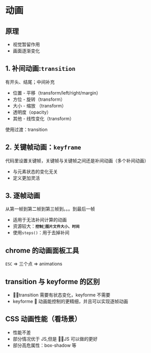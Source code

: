 # 动画

## 原理

- 视觉暂留作用
- 画面逐渐变化

## 1. 补间动画:`transition`

有开头、结尾；中间补充

- 位置 - 平移（transform/left/right/margin）
- 方位 - 旋转（transform）
- 大小 - 缩放 （transform）
- 透明度（opacity）
- 其他 - 线性变化（transform）

使用过渡：transition

## 2. 关键帧动画：`keyframe`

代码里设置关键帧，关键帧与关键帧之间还是补间动画（多个补间动画）

- 与元素状态的变化无关
- 定义更加灵活

## 3. 逐帧动画

从第一帧到第二帧到第三帧到。。。到最后一帧

- 适用于无法补间计算的动画
- 资源较大：**`控制图片文件大小、时间`**
- 使用`steps()`：用于去掉补间

## chrome 的动画面板工具

`ESC` => 三个点 => animations

## transition 与 keyforme 的区别

- transition 需要有状态变化，keyforme 不需要
- keyforme  动画能控制的更精细，并且可以实现逐帧动画

## CSS 动画性能（看场景）

- 性能不差
- 部分情况优于 JS,但是 JS 可以做的更好
- 部分高危属性：box-shadow 等
